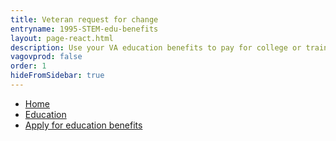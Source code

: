 ```yaml
---
title: Veteran request for change
entryname: 1995-STEM-edu-benefits
layout: page-react.html
description: Use your VA education benefits to pay for college or training programs. Find out which documents you’ll need to apply for benefits, and start your online application today.
vagovprod: false
order: 1
hideFromSidebar: true
---
```

<nav aria-label="Breadcrumb" aria-live="polite" class="va-nav-breadcrumbs"
id="va-breadcrumbs">
  <ul class="row va-nav-breadcrumbs-list columns" id="va-breadcrumbs-list">
    <li><a href="/">Home</a></li>
    <li><a href="/education/">Education</a></li>
    <li><a aria-current="page" href="/education/how-to-apply/">Apply for education benefits</a></li>
  </ul>
</nav>
